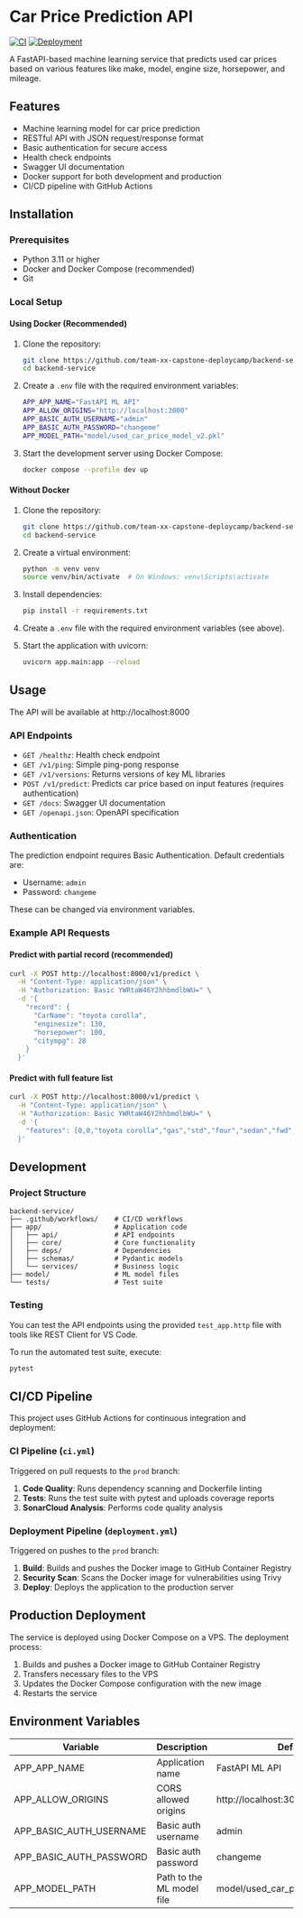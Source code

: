 # Car Price Prediction API

[![CI](https://github.com/team-xx-capstone-deploycamp/backend-service/actions/workflows/ci.yml/badge.svg)](https://github.com/team-xx-capstone-deploycamp/backend-service/actions/workflows/ci.yml)
[![Deployment](https://github.com/team-xx-capstone-deploycamp/backend-service/actions/workflows/deployment.yml/badge.svg)](https://github.com/team-xx-capstone-deploycamp/backend-service/actions/workflows/deployment.yml)

A FastAPI-based machine learning service that predicts used car prices based on various features like make, model, engine size, horsepower, and mileage.

## Features

- Machine learning model for car price prediction
- RESTful API with JSON request/response format
- Basic authentication for secure access
- Health check endpoints
- Swagger UI documentation
- Docker support for both development and production
- CI/CD pipeline with GitHub Actions

## Installation

### Prerequisites

- Python 3.11 or higher
- Docker and Docker Compose (recommended)
- Git

### Local Setup

#### Using Docker (Recommended)

1. Clone the repository:
   ```bash
   git clone https://github.com/team-xx-capstone-deploycamp/backend-service.git
   cd backend-service
   ```

2. Create a `.env` file with the required environment variables:
   ```bash
   APP_APP_NAME="FastAPI ML API"
   APP_ALLOW_ORIGINS="http://localhost:3000"
   APP_BASIC_AUTH_USERNAME="admin"
   APP_BASIC_AUTH_PASSWORD="changeme"
   APP_MODEL_PATH="model/used_car_price_model_v2.pkl"
   ```

3. Start the development server using Docker Compose:
   ```bash
   docker compose --profile dev up
   ```

#### Without Docker

1. Clone the repository:
   ```bash
   git clone https://github.com/team-xx-capstone-deploycamp/backend-service.git
   cd backend-service
   ```

2. Create a virtual environment:
   ```bash
   python -m venv venv
   source venv/bin/activate  # On Windows: venv\Scripts\activate
   ```

3. Install dependencies:
   ```bash
   pip install -r requirements.txt
   ```

4. Create a `.env` file with the required environment variables (see above).

5. Start the application with uvicorn:
   ```bash
   uvicorn app.main:app --reload
   ```

## Usage

The API will be available at http://localhost:8000

### API Endpoints

- `GET /healthz`: Health check endpoint
- `GET /v1/ping`: Simple ping-pong response
- `GET /v1/versions`: Returns versions of key ML libraries
- `POST /v1/predict`: Predicts car price based on input features (requires authentication)
- `GET /docs`: Swagger UI documentation
- `GET /openapi.json`: OpenAPI specification

### Authentication

The prediction endpoint requires Basic Authentication. Default credentials are:
- Username: `admin`
- Password: `changeme`

These can be changed via environment variables.

### Example API Requests

#### Predict with partial record (recommended)

```bash
curl -X POST http://localhost:8000/v1/predict \
  -H "Content-Type: application/json" \
  -H "Authorization: Basic YWRtaW46Y2hhbmdlbWU=" \
  -d '{
    "record": {
      "CarName": "toyota corolla",
      "enginesize": 130,
      "horsepower": 100,
      "citympg": 28
    }
  }'
```

#### Predict with full feature list

```bash
curl -X POST http://localhost:8000/v1/predict \
  -H "Content-Type: application/json" \
  -H "Authorization: Basic YWRtaW46Y2hhbmdlbWU=" \
  -d '{
    "features": [0,0,"toyota corolla","gas","std","four","sedan","fwd","front",96.5,175.4,65.2,54.1,2330,"ohc","four",130,"mpfi",3.47,2.68,9.0,100,5500,28,34]
  }'
```

## Development

### Project Structure

```
backend-service/
├── .github/workflows/    # CI/CD workflows
├── app/                  # Application code
│   ├── api/              # API endpoints
│   ├── core/             # Core functionality
│   ├── deps/             # Dependencies
│   ├── schemas/          # Pydantic models
│   └── services/         # Business logic
├── model/                # ML model files
└── tests/                # Test suite
```

### Testing

You can test the API endpoints using the provided `test_app.http` file with tools like REST Client for VS Code.

To run the automated test suite, execute:

```bash
pytest
```

## CI/CD Pipeline

This project uses GitHub Actions for continuous integration and deployment:

### CI Pipeline (`ci.yml`)

Triggered on pull requests to the `prod` branch:
1. **Code Quality**: Runs dependency scanning and Dockerfile linting
2. **Tests**: Runs the test suite with pytest and uploads coverage reports
3. **SonarCloud Analysis**: Performs code quality analysis

### Deployment Pipeline (`deployment.yml`)

Triggered on pushes to the `prod` branch:
1. **Build**: Builds and pushes the Docker image to GitHub Container Registry
2. **Security Scan**: Scans the Docker image for vulnerabilities using Trivy
3. **Deploy**: Deploys the application to the production server

## Production Deployment

The service is deployed using Docker Compose on a VPS. The deployment process:
1. Builds and pushes a Docker image to GitHub Container Registry
2. Transfers necessary files to the VPS
3. Updates the Docker Compose configuration with the new image
4. Restarts the service

## Environment Variables

| Variable | Description | Default |
|----------|-------------|---------|
| APP_APP_NAME | Application name | FastAPI ML API |
| APP_ALLOW_ORIGINS | CORS allowed origins | http://localhost:3000 |
| APP_BASIC_AUTH_USERNAME | Basic auth username | admin |
| APP_BASIC_AUTH_PASSWORD | Basic auth password | changeme |
| APP_MODEL_PATH | Path to the ML model file | model/used_car_price_model_v2.pkl |
